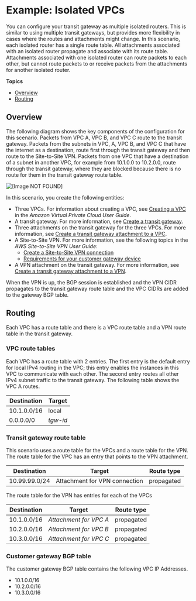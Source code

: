 # Example: Isolated VPCs<a name="transit-gateway-isolated"></a>

You can configure your transit gateway as multiple isolated routers\. This is similar to using multiple transit gateways, but provides more flexibility in cases where the routes and attachments might change\. In this scenario, each isolated router has a single route table\. All attachments associated with an isolated router propagate and associate with its route table\. Attachments associated with one isolated router can route packets to each other, but cannot route packets to or receive packets from the attachments for another isolated router\.

**Topics**
+ [Overview](#transit-gateway-isolated-overview)
+ [Routing](#transit-gateway-isolated-routes)

## Overview<a name="transit-gateway-isolated-overview"></a>

The following diagram shows the key components of the configuration for this scenario\. Packets from VPC A, VPC B, and VPC C route to the transit gateway\. Packets from the subnets in VPC, A, VPC B, and VPC C that have the internet as a destination, route first through the transit gateway and then route to the Site\-to\-Site VPN\. Packets from one VPC that have a destination of a subnet in another VPC, for example from 10\.1\.0\.0 to 10\.2\.0\.0, route through the transit gateway, where they are blocked because there is no route for them in the transit gateway route table\. 

![\[Image NOT FOUND\]](http://docs.aws.amazon.com/vpc/latest/tgw/images/transit-gateway-centralized.png)

In this scenario, you create the following entities:
+ Three VPCs\. For information about creating a VPC, see [Creating a VPC](https://docs.aws.amazon.com/vpc/latest/userguide/working-with-vpcs.html#Create-VPC) in the *Amazon Virtual Private Cloud User Guide*\.
+ A transit gateway\. For more information, see [Create a transit gateway](tgw-transit-gateways.md#create-tgw)\.
+ Three attachments on the transit gateway for the three VPCs\. For more information, see [Create a transit gateway attachment to a VPC](tgw-vpc-attachments.md#create-vpc-attachment)\.
+ A Site\-to\-Site VPN\. For more information, see the following topics in the *AWS Site\-to\-Site VPN User Guide*:
  + [Create a Site\-to\-Site VPN connection](https://docs.aws.amazon.com/vpn/latest/s2svpn/SetUpVPNConnections.html#vpn-create-vpn-connection)
  + [Requirements for your customer gateway device](https://docs.aws.amazon.com/vpn/latest/s2svpn/your-cgw.html#CGRequirements)
+ A VPN attachment on the transit gateway\. For more information, see [Create a transit gateway attachment to a VPN](tgw-vpn-attachments.md#create-vpn-attachment)\.

When the VPN is up, the BGP session is established and the VPN CIDR propagates to the transit gateway route table and the VPC CIDRs are added to the gateway BGP table\.

## Routing<a name="transit-gateway-isolated-routes"></a>

Each VPC has a route table and there is a VPC route table and a VPN route table in the transit gateway\.

### VPC route tables<a name="transit-gateway-isolated-route-tables"></a>

Each VPC has a route table with 2 entries\. The first entry is the default entry for local IPv4 routing in the VPC; this entry enables the instances in this VPC to communicate with each other\. The second entry routes all other IPv4 subnet traffic to the transit gateway\. The following table shows the VPC A routes\.


| Destination | Target | 
| --- | --- | 
|  10\.1\.0\.0/16  |  local  | 
| 0\.0\.0\.0/0 |  *tgw\-id*  | 

### Transit gateway route table<a name="transit-gateway-isolated-route-table-tgw-route-table"></a>

This scenario uses a route table for the VPCs and a route table for the VPN\. The route table for the VPC has an entry that points to the VPN attachment\.


| Destination | Target | Route type | 
| --- | --- | --- | 
| 10\.99\.99\.0/24 | Attachment for VPN connection  |  propagated  | 

The route table for the VPN has entries for each of the VPCs


| Destination | Target | Route type | 
| --- | --- | --- | 
|  10\.1\.0\.0/16  |  *Attachment for VPC A*  |  propagated  | 
|  10\.2\.0\.0/16  |  *Attachment for VPC B*  |  propagated  | 
|  10\.3\.0\.0/16  |  *Attachment for VPC C*  |  propagated  | 

### Customer gateway BGP table<a name="transit-gateway-isolated-route-table-bgp-table"></a>

The customer gateway BGP table contains the following VPC IP Addresses\.
+ 10\.1\.0\.0/16
+ 10\.2\.0\.0/16
+ 10\.3\.0\.0/16